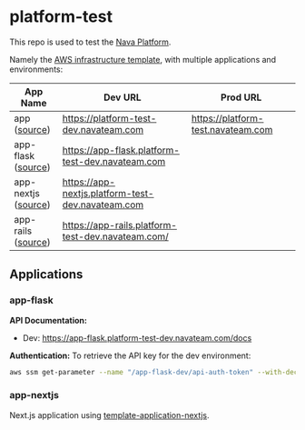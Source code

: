 # platform-test

This repo is used to test the [Nava Platform](https://github.com/navapbc/platform).

Namely the [AWS infrastructure
template](https://github.com/navapbc/template-infra), with multiple applications
and environments:

| App Name                                                                                     | Dev URL                                           | Prod URL                           |
|----------------------------------------------------------------------------------------------|---------------------------------------------------|------------------------------------|
| app <br /> ([source](https://github.com/navapbc/template-infra/tree/main/template-only-app)) | https://platform-test-dev.navateam.com            | https://platform-test.navateam.com |
| app-flask <br /> ([source](https://github.com/navapbc/template-application-flask))           | https://app-flask.platform-test-dev.navateam.com |                                    |
| app-nextjs <br /> ([source](https://github.com/navapbc/template-application-nextjs))         | https://app-nextjs.platform-test-dev.navateam.com |                                    |
| app-rails <br /> ([source](https://github.com/navapbc/template-application-rails))           | https://app-rails.platform-test-dev.navateam.com/ |                                    |

## Applications

### app-flask

**API Documentation:**
- Dev: https://app-flask.platform-test-dev.navateam.com/docs

**Authentication:**
To retrieve the API key for the dev environment:
```bash
aws ssm get-parameter --name "/app-flask-dev/api-auth-token" --with-decryption --query Parameter.Value --output text
```

### app-nextjs

Next.js application using [template-application-nextjs](https://github.com/navapbc/template-application-nextjs).


